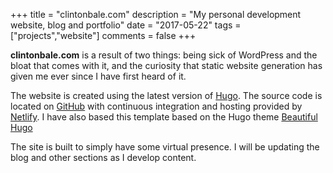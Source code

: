 +++
title = "clintonbale.com"
description = "My personal development website, blog and portfolio"
date = "2017-05-22"
tags = ["projects","website"]
comments = false
+++

**clintonbale.com** is a result of two things: being sick of WordPress and the bloat that comes with it, and the curiosity that static website generation has given me ever since I have first heard of it.

The website is created using the latest version of [Hugo](https://gohugo.io). The source code is located on [GitHub](https://github.com/clintonbale/clintonbale.com) with continuous integration and hosting provided by [Netlify](https://www.netlify.com/). I have also based this template based on the Hugo theme [Beautiful Hugo](https://github.com/halogenica/beautifulhugo)

The site is built to simply have some virtual presence. I will be updating the blog and other sections as I develop content.
